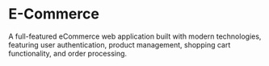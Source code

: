 # E-Commerce
A full-featured eCommerce web application built with modern technologies, featuring user authentication, product management, shopping cart functionality, and order processing.
